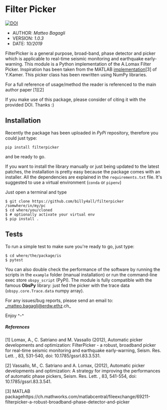 # Filter Picker

[![DOI](https://zenodo.org/badge/DOI/10.5281/zenodo.3609025.svg)](https://doi.org/10.5281/zenodo.3609025)

*  AUTHOR: _Matteo Bagagli_
* VERSION: _1.0.3_
*    DATE: _10/2019_

FilterPicker is a general purpose, broad-band, phase detector and picker which is applicable to real-time seismic monitoring and earthquake early-warning.
This module is a Python implementation of the A.Lomax Filter Picker. Inspiration has been taken from the MATLAB [implementation](https://ch.mathworks.com/matlabcentral/fileexchange/69211-filterpicker-a-robust-broadband-phase-detector-and-picker)[3] of Y.Kamer. This picker class has been rewritten using NumPy libraries.

For a full reference of usage/method the reader is referenced to the main author paper [1][2]

If you make use of this package, please consider of citing it with the provided DOI. Thanks :)

## Installation

Recently the package has been uploaded in _PyPi_ repository, therefore you could just type:
```
pip install filterpicker
```
and be ready to go.

If you want to install the library manually or just being updated to the latest patches, the installation is pretty easy because the package comes with an installer. All the dependencies are explained in the `requirements.txt` file. It's suggested to use a virtual environment (`conda` or `pipenv`)

Just open a terminal and type
```
$ git clone https://github.com/billy4all/filterpicker /somwhere/in/my/pc
$ cd where/you/cloned
$ # optionally activate your virtual env
$ pip install .
```

## Tests

To run a simple test to make sure you're ready to go, just type:
```
$ cd where/the/package/is
$ pytest
```

You can also double check the performance of the software by running the scripts in the `example` folder (manual installation) or run the command-line exec store `obspy_script` (PyPI).
The module is fully compatible with the famous **ObsPy** library: just fed the picker with the trace data (`obspy.core.Trace.data` numpy array).

For any issues/bug reports, please send an email to: _matteo.bagagli@erdw.ethz.ch_

Enjoy ^-^

##### References

[1] Lomax, A., C. Satriano and M. Vassallo (2012), Automatic picker developments and optimization: FilterPicker - a robust, broadband picker for real-time seismic monitoring and earthquake early-warning, Seism. Res. Lett. , 83, 531-540, doi: 10.1785/gssrl.83.3.531.

[2] Vassallo, M., C. Satriano and A. Lomax, (2012), Automatic picker developments and optimization: A strategy for improving the performances of automatic phase pickers, Seism. Res. Lett. , 83, 541-554, doi: 10.1785/gssrl.83.3.541.

[3] MATLAB packagehttps://ch.mathworks.com/matlabcentral/fileexchange/69211-filterpicker-a-robust-broadband-phase-detector-and-picker
